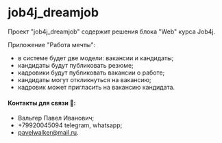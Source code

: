 # job4j_dreamjob

Проект "job4j_dreamjob" содержит решения блока "Web" курса Job4j.

Приложение "Работа мечты":
* в системе будет две модели: вакансии и кандидаты;
* кандидаты будут публиковать резюме;
* кадровики будут публиковать вакансии о работе;
* кандидаты могут откликнуться на вакансию;
* кадровик может пригласить на вакансию кандидата.

#### Контакты для связи :iphone::
* Вальгер Павел Иванович;
* +79920045094 telegram, whatsapp;
* pavelwalker@mail.ru.